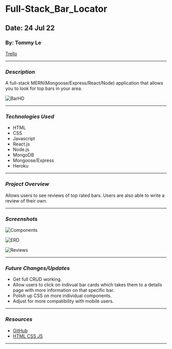 # Full-Stack_Bar_Locator

## Date: 24 Jul 22

### By: Tommy Le

[Trello](https://trello.com/invite/b/rbOCPZ31/29946513d96a125ef8e1264aafa6704e/project2-bar-locator)

***

### ***Description***

A full-stack MERN(Mongoose/Express/React/Node) application that allows you to look for top bars in your area. 

![BarHD](https://images5.alphacoders.com/462/thumb-1920-462280.jpg)

***

### ***Technologies Used***

* HTML
* CSS
* Javascript
* React.js
* Node.js
* MongoDB
* Mongoose/Express
* Heroku

***

### ***Project Overview***

Allows users to see reviews of top rated bars. Users are also able to write a review of their own.

***

### ***Screenshots***

![Components](https://cdn.discordapp.com/attachments/592282940130459651/1000981101298323587/ComponentHierarchy.png)

![ERD](https://media.discordapp.net/attachments/592282940130459651/1001138382086357043/ERD2.png)

![Reviews](https://media.discordapp.net/attachments/592282940130459651/1002508515119743106/BarReviews.png?width=1006&height=1299)

***

### ***Future Changes/Updates***

* Get full CRUD working.
* Allow users to click on indivual bar cards which takes them to a details page with more information on that specific bar.
* Polish up CSS on more individual components.
* Adjust for more compatibility with mobile users.

***

### ***Resources***

* [GitHub](https://github.com/)
* [HTML CSS JS](https://html-css-js.com/css/)

***